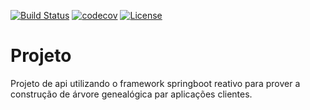 [![Build Status](https://app.travis-ci.com/paulobazooka/api-arvore-genealogica.svg?branch=main)](https://app.travis-ci.com/paulobazooka/api-arvore-genealogica)
[![codecov](https://codecov.io/gh/paulobazooka/api-arvore-genealogica/branch/main/graph/badge.svg?token=FTKWDRTURS)](https://codecov.io/gh/paulobazooka/api-arvore-genealogica)
[![License](https://img.shields.io/badge/License-Apache%202.0-blue.svg)](https://opensource.org/licenses/Apache-2.0)

# Projeto
Projeto de api utilizando o framework springboot reativo para prover a construção de árvore genealógica par aplicações clientes.